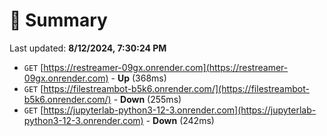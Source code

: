 # 📖 Summary
Last updated: **8/12/2024, 7:30:24 PM**

- `GET` [https://restreamer-09gx.onrender.com](https://restreamer-09gx.onrender.com) - **Up** (368ms)
- `GET` [https://filestreambot-b5k6.onrender.com/](https://filestreambot-b5k6.onrender.com/) - **Down** (255ms)
- `GET` [https://jupyterlab-python3-12-3.onrender.com](https://jupyterlab-python3-12-3.onrender.com) - **Down** (242ms)
